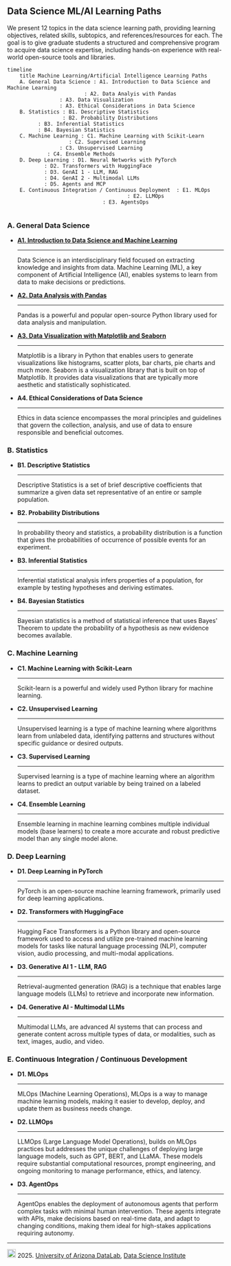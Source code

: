 
## Data Science ML/AI Learning Paths

We present 12 topics in the data science learning path, providing learning objectives, related skills, subtopics, and references/resources for each. The goal is to give graduate students a structured and comprehensive program to acquire data science expertise, including hands-on experience with real-world open-source tools and libraries.


```mermaid
timeline
    title Machine Learning/Artificial Intelligence Learning Paths
    A. General Data Science : A1. Introduction to Data Science and Machine Learning
    	    	 	     : A2. Data Analyis with Pandas
			     : A3. Data Visualization
			     : A3. Ethical Considerations in Data Science
    B. Statistics : B1. Descriptive Statistics
                  : B2. Probability Distributions
		  : B3. Inferential Statistics
		  : B4. Bayesian Statistics
    C. Machine Learning : C1. Machine Learning with Scikit-Learn
       	       		: C2. Supervised Learning
	        	 : C3. Unsupervised Learning
			 : C4. Ensemble Methods
    D. Deep Learning : D1. Neural Networks with PyTorch
		    : D2. Transformers with HuggingFace
		    : D3. GenAI 1 - LLM, RAG
		    : D4. GenAI 2 - Multimodal LLMs
		    : D5. Agents and MCP
    E. Continuous Integration / Continuous Deployment  : E1. MLOps
       		  	      		   	       : E2. LLMOps
						       : E3. AgentsOps
						       
```

### A. General Data Science

<!--
[**A1: Introduction to Data Science and Machine Learning**](mlpaths/A1_Intro_to_DataScience_and_ML.md)
-->

<div class="grid cards" markdown>

-   [**A1. Introduction to Data Science and Machine Learning**](mlpaths/A1_Intro_to_DataScience_and_ML.md)

    ---

    <p>Data Science is an interdisciplinary field focused on extracting knowledge and insights from data. Machine Learning (ML), a key component of Artificial Intelligence (AI), enables systems to learn from data to make decisions or predictions.</p>

-   [<b>A2. Data Analysis with Pandas</b>](mlpaths/A2_Python_for_DataScience.md)

    ---

    <p>Pandas is a powerful and popular open-source Python library used for data analysis and manipulation.

-   [<b>A3. Data Visualization with Matplotlib and Seaborn</b>](mlpaths/A2_Python_for_DataScience.md)

    ---

    <p>Matplotlib is a library in Python that enables users to generate visualizations like histograms, scatter plots, bar charts, pie charts and much more. Seaborn is a visualization library that is built on top of Matplotlib. It provides data visualizations that are typically more aesthetic and statistically sophisticated.
 

-   <b>A4. Ethical Considerations of Data Science</b>

    ---

    <p>Ethics in data science encompasses the moral principles and guidelines that govern the collection, analysis, and use of data to ensure responsible and beneficial outcomes. 

</div>

### B. Statistics

<div class="grid cards" markdown>

-   <b>B1. Descriptive Statistics</b>

    ---

    <p>Descriptive Statistics is a set of brief descriptive coefficients that summarize a given data set representative of an entire or sample population.

-   <b>B2. Probability Distributions</b>

    ---

    <p>In probability theory and statistics, a probability distribution is a function that gives the probabilities of occurrence of possible events for an experiment.

-   <b>B3. Inferential Statistics</b>

    ---

    <p>Inferential statistical analysis infers properties of a population, for example by testing hypotheses and deriving estimates.

-   <b>B4. Bayesian Statistics</b>

    ---

    <p>Bayesian statistics is a method of statistical inference that uses Bayes' Theorem to update the probability of a hypothesis as new evidence becomes available. 


</div>


### C. Machine Learning

<div class="grid cards" markdown>

-   <b>C1. Machine Learning with Scikit-Learn</b>

    ---

    <p>Scikit-learn is a powerful and widely used Python library for machine learning. 

-   <b>C2. Unsupervised Learning</b>

    ---

    <p>Unsupervised learning is a type of machine learning where algorithms learn from unlabeled data, identifying patterns and structures without specific guidance or desired outputs.

-   <b>C3. Supervised Learning</b>

    ---

    <p>Supervised learning is a type of machine learning where an algorithm learns to predict an output variable by being trained on a labeled dataset. 

-   <b>C4. Ensemble Learning</b>

    ---

    <p>Ensemble learning in machine learning combines multiple individual models (base learners) to create a more accurate and robust predictive model than any single model alone. 




</div>

### D. Deep Learning

<div class="grid cards" markdown>

-   <b>D1. Deep Learning in PyTorch </b>

    ---

    <p>PyTorch is an open-source machine learning framework, primarily used for deep learning applications.


-   <b>D2. Transformers with HuggingFace</b>

    ---

    <p>Hugging Face Transformers is a Python library and open-source framework used to access and utilize pre-trained machine learning models for tasks like natural language processing (NLP), computer vision, audio processing, and multi-modal applications. 


-   <b>D3. Generative AI 1 - LLM, RAG</b>

    ---

    <p>Retrieval-augmented generation (RAG) is a technique that enables large language models (LLMs) to retrieve and incorporate new information. 


-   <b>D4. Generative AI - Multimodal LLMs </b>

    ---

    <p>Multimodal LLMs, are advanced AI systems that can process and generate content across multiple types of data, or modalities, such as text, images, audio, and video. 


</div>


### E. Continuous Integration / Continuous Development

<div class="grid cards" markdown>

-   <b>D1. MLOps</b>

    ---

    <p>MLOps (Machine Learning Operations), MLOps is a way to manage machine learning models, making it easier to develop, deploy, and update them as business needs change.

-   <b>D2. LLMOps</b>

    ---

    <p> LLMOps (Large Language Model Operations), builds on MLOps practices but addresses the unique challenges of deploying large language models, such as GPT, BERT, and LLaMA. These models require substantial computational resources, prompt engineering, and ongoing monitoring to manage performance, ethics, and latency.


-   <b>D3. AgentOps</b>

    ---

    <p>AgentOps enables the deployment of autonomous agents that perform complex tasks with minimal human intervention. These agents integrate with APIs, make decisions based on real-time data, and adapt to changing conditions, making them ideal for high-stakes applications requiring autonomy.

</div>






***


<img src="https://upload.wikimedia.org/wikipedia/commons/thumb/a/a3/Cc.logo.circle.svg/64px-Cc.logo.circle.svg.png" width=20> 2025. [University of Arizona DataLab](https://datascience.arizona.edu/education/uarizona-data-lab), [Data Science Institute](https://datascience.arizona.edu/)




